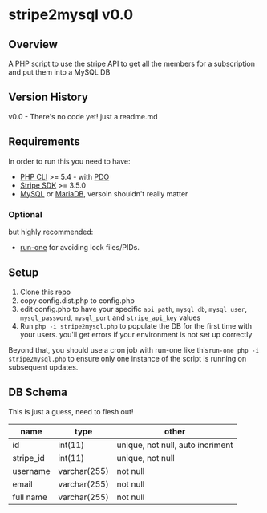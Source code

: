 # stripe2mysql v0.0

## Overview
A PHP script to use the stripe API to get all the members for a subscription and put them into a MySQL DB

## Version History

v0.0 - There's no code yet! just a readme.md

## Requirements

In order to run this you need to have:

* [PHP CLI](https://secure.php.net/manual/en/features.commandline.php) >= 5.4 - with [PDO](https://secure.php.net/manual/en/pdo.installation.php)
* [Stripe SDK](https://github.com/stripe/stripe-php/releases) >= 3.5.0
* [MySQL](https://www.mysql.com/) or [MariaDB](https://mariadb.org/), versoin shouldn't really matter

### Optional

but highly recommended:

* [run-one](https://launchpad.net/ubuntu/+source/run-one) for avoiding lock files/PIDs.
 
## Setup

1. Clone this repo
1. copy config.dist.php to config.php 
1. edit config.php to have your specific ``api_path``, ``mysql_db``, ``mysql_user``, ``mysql_password``, ``mysql_port`` and ``stripe_api_key`` values
1. Run ``php -i stripe2mysql.php`` to populate the DB for the first time with your users.  you'll get errors if your environment is not set up correctly

Beyond that, you should use a cron job with run-one like this``run-one php -i stripe2mysql.php`` to ensure only one instance of the script is running on subsequent updates.

## DB Schema

This is just a guess, need to flesh out!

| name        | type| other|
| ----------- |---------| -----|
| id| int(11)|unique, not null, auto incriment|
| stripe_id| int(11)|unique, not null|
| username| varchar(255)|not null|
| email| varchar(255)|not null|
| full name| varchar(255)|not null|




